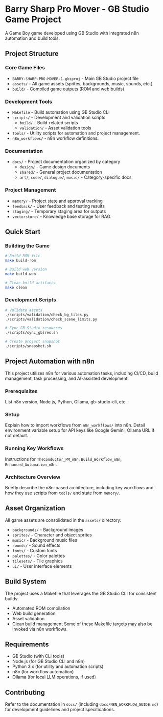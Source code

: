 # Barry Sharp Pro Mover - GB Studio Game Project

A Game Boy game developed using GB Studio with integrated n8n automation and build tools.

## Project Structure

### Core Game Files
- `BARRY-SHARP-PRO-MOVER-1.gbsproj` - Main GB Studio project file
- `assets/` - All game assets (sprites, backgrounds, music, sounds, etc.)
- `build/` - Compiled game outputs (ROM and web builds)

### Development Tools
- `Makefile` - Build automation using GB Studio CLI
- `scripts/` - Development and validation scripts
  - `build/` - Build-related scripts
  - `validation/` - Asset validation tools
- `tools/` - Utility scripts for automation and project management.
- `n8n_workflows/` - n8n workflow definitions.

### Documentation
- `docs/` - Project documentation organized by category
  - `design/` - Game design documents
  - `shared/` - General project documentation
  - `art/`, `code/`, `dialogue/`, `music/` - Category-specific docs

### Project Management
- `memory/` - Project state and approval tracking
- `feedback/` - User feedback and testing results
- `staging/` - Temporary staging area for outputs
- `vectorstore/` - Knowledge base storage for RAG.

## Quick Start

### Building the Game
```bash
# Build ROM file
make build-rom

# Build web version
make build-web

# Clean build artifacts
make clean
```

### Development Scripts
```bash
# Validate assets
./scripts/validation/check_bg_tiles.py
./scripts/validation/check_scene_limits.py

# Sync GB Studio resources
./scripts/sync_gbsres.sh

# Create project snapshot
./scripts/snapshot.sh
```

## Project Automation with n8n

This project utilizes n8n for various automation tasks, including CI/CD, build management, task processing, and AI-assisted development.

### Prerequisites
List n8n version, Node.js, Python, Ollama, gb-studio-cli, etc.

### Setup
Explain how to import workflows from `n8n_workflows/` into n8n. Detail environment variable setup for API keys like Google Gemini, Ollama URL if not default.

### Running Key Workflows
Instructions for `TheConductor_PM_n8n`, `Build_Workflow_n8n`, `Enhanced_Automation_n8n`.

### Architecture Overview
Briefly describe the n8n-based architecture, including key workflows and how they use scripts from `tools/` and state from `memory/`.

## Asset Organization

All game assets are consolidated in the `assets/` directory:
- `backgrounds/` - Background images
- `sprites/` - Character and object sprites
- `music/` - Background music files
- `sounds/` - Sound effects
- `fonts/` - Custom fonts
- `palettes/` - Color palettes
- `tilesets/` - Tile graphics
- `ui/` - User interface elements

## Build System

The project uses a Makefile that leverages the GB Studio CLI for consistent builds:
- Automated ROM compilation
- Web build generation
- Asset validation
- Clean build management
Some of these Makefile targets may also be invoked via n8n workflows.

## Requirements

- GB Studio (with CLI tools)
- Node.js (for GB Studio CLI and n8n)
- Python 3.x (for utility and automation scripts)
- n8n (for workflow automation)
- Ollama (for local LLM operations, if used)

## Contributing

Refer to the documentation in `docs/` (including `docs/N8N_WORKFLOW_GUIDE.md`) for development guidelines and project specifications.